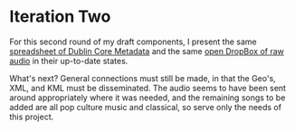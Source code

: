 # Iteration Two

For this second round of my draft components, I present the same [spreadsheet of Dublin Core Metadata](https://docs.google.com/spreadsheet/ccc?key=0AmC4guPyb1GedHB0NnBGQmZUbkVxczJ1X1lOTHdfMlE&usp=sharing) and the same [open DropBox of raw audio](https://www.dropbox.com/sh/01rtkhlf7jw3yvb/A4ftOaamD1) in their up-to-date states. 

What's next? General connections must still be made, in that the Geo's, XML, and KML must be disseminated. The audio seems to have been sent around appropriately where it was needed, and the remaining songs to be added are all pop culture music and classical, so serve only the needs of this project. 

